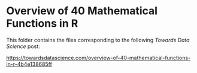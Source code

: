 # Overview of 40 Mathematical Functions in R

This folder contains the files corresponding to the following *Towards Data Science* post:

https://towardsdatascience.com/overview-of-40-mathematical-functions-in-r-4b4e138685ff
